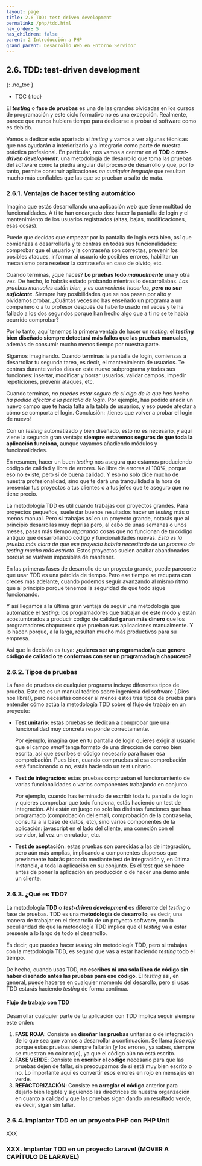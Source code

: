 ```yaml
---
layout: page
title: 2.6 TDD: test-driven development
permalink: /php/tdd.html
nav_order: 5
has_children: false
parent: 2 Introducción a PHP
grand_parent: Desarrollo Web en Entorno Servidor
---
```


## 2.6. TDD: test-driven development
{: .no_toc }

- TOC
{:toc}

El ***testing*** o **fase de pruebas** es una de las grandes olvidadas en los cursos de programación y este ciclo formativo no es una excepción. Realmente, parece que nunca hubiera tiempo para dedicarse a probar el software como es debido.

Vamos a dedicar este apartado al *testing* y vamos a ver algunas técnicas que nos ayudarán a interiorizarlo y a integrarlo como parte de nuestra práctica profesional. En particular, nos vamos a centrar en el **TDD** o ***test-driven development***, una metodología de desarrollo que toma las pruebas del software como la piedra angular del proceso de desarrollo y que, por lo tanto, permite construir aplicaciones *en cualquier lenguaje* que resultan mucho más confiables que las que se prueban a salto de mata.

### 2.6.1. Ventajas de hacer testing automático

Imagina que estás desarrollando una aplicación web que tiene multitud de funcionalidades. A ti te han encargado dos: hacer la pantalla de login y el mantenimiento de los usuarios registrados (altas, bajas, modificaciones, esas cosas).

Puede que decidas que empezar por la pantalla de login está bien, así que comienzas a desarrollarla y te centras en todas sus funcionalidades: comprobar que el usuario y la contraseña son correctas, prevenir los posibles ataques, informar al usuario de posibles errores, habilitar un mecanismo para resetear la contraseña en caso de olvido, etc.

Cuando terminas, ¿que haces? **Lo pruebas todo *manualmente*** una y otra vez. De hecho, lo habrás estado probando mientras lo desarrollabas. *Las pruebas manuales están bien, y es conveniente hacerlas, **pero no son suficiente***. Siempre hay posibilidades que se nos pasan por alto y olvidamos probar. ¿Cuántas veces no has enseñado un programa a un compañero o a tu profesor después de haberlo usado mil veces y te ha fallado a los dos segundos porque han hecho algo que a ti no se te había ocurrido comprobar?

Por lo tanto, aquí tenemos la primera ventaja de hacer un *testing*: **el *testing* bien diseñado siempre detectará más fallos que las pruebas manuales**, además de consumir mucho menos tiempo por nuestra parte.

Sigamos imaginando. Cuando terminas la pantalla de login, comienzas a desarrollar tu segunda tarea, es decir, el mantenimiento de usuarios. Te centras durante varios días en este nuevo subprograma y todas sus funciones: insertar, modificar y borrar usuarios, validar campos, impedir repeticiones, prevenir ataques, etc.

Cuando terminas, *no puedes estar seguro de si algo de lo que has hecho ha podido afectar a la pantalla de login*. Por ejemplo, has podido añadir un nuevo campo que te hacía falta a la tabla de usuarios, y eso puede afectar a cómo se comporta el login. Conclusión: ¡tienes que volver a probar el login de nuevo!

Con un *testing* automatizado y bien diseñado, esto no es necesario, y aquí viene la segunda gran ventaja: **siempre estaremos seguros de que toda la aplicación funciona**, aunque vayamos añadiendo módulos y funcionalidades.

En resumen, hacer un buen *testing* nos asegura que estamos produciendo código de calidad y libre de errores. No libre de errores al 100%, porque eso no existe, pero sí de buena calidad. Y eso no solo dice mucho de nuestra profesionalidad, sino que te dará una tranquilidad a la hora de presentar tus proyectos a tus clientes o a tus jefes que te aseguro que no tiene precio.

La metodología TDD es útil cuando trabajas con proyectos grandes. Para proyectos pequeños, suele dar buenos resultados hacer un *testing* más o menos manual. Pero si trabajas así en un proyecto grande, notarás que al principio desarrollas muy deprisa pero, al cabo de unas semanas o unos meses, pasas más tiempo *reparando* cosas que no funcionan de tu código antiguo que desarrollando código y funcionalidades nuevas. *Esta es la prueba más clara de que ese proyecto habria necesitado de un proceso de testing mucho más estricto*. Estos proyectos suelen acabar abandonados porque se vuelven imposibles de mantener.

En las primeras fases de desarrollo de un proyecto grande, puede parecerte que usar TDD es una pérdida de tiempo. Pero ese tiempo se recupera con creces más adelante, cuando podemos seguir avanzando al mismo ritmo que al principio porque tenemos la seguridad de que todo sigue funcionando.

Y así llegamos a la última gran ventaja de seguir una metodología que automatice el *testing*: los programadores que trabajan de este modo y están acostumbrados a producir código de calidad **ganan más dinero** que los programadores chapuceros que prueban sus aplicaciones manualmente. Y lo hacen porque, a la larga, resultan mucho más productivos para su empresa.

Así que la decisión es tuya: **¿quieres ser un programador/a que genere código de calidad o te conformas con ser un programador/a chapucero?**

### 2.6.2. Tipos de pruebas

La fase de pruebas de cualquier programa incluye diferentes tipos de prueba. Este no es un manual teórico sobre ingeniería del software (¡Dios nos libre!), pero necesitas conocer al menos estos tres tipos de prueba para entender cómo actúa la metodología TDD sobre el flujo de trabajo en un proyecto:

* **Test unitario**: estas pruebas se dedican a comprobar que una funcionalidad muy concreta responde correctamente. 

   Por ejemplo, imagina que en tu pantalla de login quieres exigir al usuario que el campo *email* tenga formato de una dirección de correo bien escrita, así que escribes el código necesario para hacer esa comprobación. Pues bien, cuando compruebas si esa comprobación está funcionando o no, estás haciendo un test unitario.

* **Test de integración**: estas pruebas comprueban el funcionamiento de varias funcionalidades o varios componentes trabajando en conjunto.

   Por ejemplo, cuando has terminado de escribir toda tu pantalla de login y quieres comprobar que todo funciona, estás haciendo un test de integración. Ahí están en juego no solo las distintas funciones que has programado (comprobación del email, comprobación de la contraseña, consulta a la base de datos, etc), sino varios componentes de la aplicación: javascript en el lado del cliente, una conexión con el servidor, tal vez un enrutador, etc.

* **Test de aceptación**: estas pruebas son parecidas a las de integración, pero aún más amplias, implicando a componentes dispersos que previamente habrás probado mediante test de integración y, en última instancia, a toda la aplicación en su conjunto. Es el test que se hace antes de poner la aplicación en producción o de hacer una demo ante un cliente.

### 2.6.3. ¿Qué es TDD?

La metodología **TDD** o ***test-driven development*** es diferente del *testing* o fase de pruebas. TDD es una **metodología de desarrollo**, es decir, una manera de trabajar en el desarrollo de un proyecto software, con la peculiaridad de que la metodología TDD implica que el *testing* va a estar presente a lo largo de todo el desarrollo.

Es decir, que puedes hacer *testing* sin metodología TDD, pero si trabajas con la metodología TDD, es seguro que vas a estar haciendo *testing* todo el tiempo.

De hecho, cuando usas TDD, **no escribes ni una sola línea de código sin haber diseñado antes las pruebas para ese código**. El *testing* así, en general, puede hacerse en cualquier momento del desarollo, pero si usas TDD estarás haciendo *testing* de forma continua.

#### Flujo de trabajo con TDD

Desarrollar cualquier parte de tu aplicación con TDD implica seguir siempre este orden:

1. **FASE ROJA**: Consiste en **diseñar las pruebas** unitarias o de integración de lo que sea que vamos a desarrollar a continuación. Se llama *fase roja* porque estas pruebas siempre fallarán (y los errores, ya sabes, siempre se muestran en color rojo), ya que el código aún no está escrito.
2. **FASE VERDE**: Consiste en **escribir el código** necesario para que las pruebas dejen de fallar, sin preocuparnos de si está muy bien escrito o no. Lo importante aquí es convertir esos errores en rojo en mensajes en verde.
3. **REFACTORIZACIÓN**: Consiste en **arreglar el código** anterior para dejarlo bien legible y siguiendo las directrices de nuestra organzación en cuanto a calidad y que las pruebas sigan dando un resultado verde, es decir, sigan sin fallar.

### 2.6.4. Implantar TDD en un proyecto PHP con PHP Unit

XXX

### XXX. Implantar TDD en un proyecto Laravel (MOVER A CAPÍTULO DE LARAVEL)


